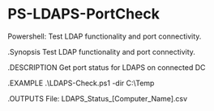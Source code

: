 # PS-LDAPS-PortCheck
Powershell: Test LDAP functionality and port connectivity. 

.Synopsis
   Test LDAP functionality and port connectivity. 
   
.DESCRIPTION
   Get port status for LDAPS on connected DC
   
.EXAMPLE
   .\LDAPS-Check.ps1 -dir C:\Temp
   
.OUTPUTS
   File: LDAPS_Status_[Computer_Name].csv
   
